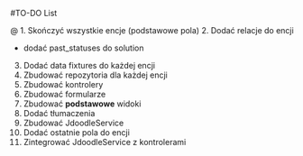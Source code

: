 #TO-DO List

@ 1. Skończyć wszystkie encje (podstawowe pola)
2. Dodać relacje do encji
   * dodać past_statuses do solution 
3. Dodać data fixtures do każdej encji
4. Zbudować repozytoria dla każdej encji
5. Zbudować kontrolery
6. Zbudować formularze
7. Zbudować __podstawowe__ widoki
8. Dodać tłumaczenia
9. Zbudować JdoodleService
10. Dodać ostatnie pola do encji
11. Zintegrować JdoodleService z kontrolerami